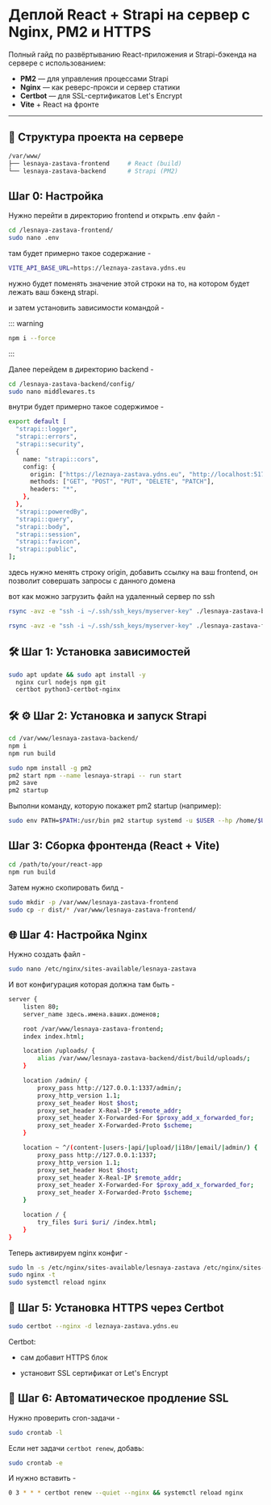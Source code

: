 # Деплой React + Strapi на сервер с Nginx, PM2 и HTTPS

Полный гайд по развёртыванию React-приложения и Strapi-бэкенда на сервере с использованием:

- **PM2** — для управления процессами Strapi
- **Nginx** — как реверс-прокси и сервер статики
- **Certbot** — для SSL-сертификатов Let's Encrypt
- **Vite** + React на фронте

---

## 📁 Структура проекта на сервере

```bash
/var/www/
├── lesnaya-zastava-frontend     # React (build)
└── lesnaya-zastava-backend      # Strapi (PM2)
```

## Шаг 0: Настройка

Нужно перейти в директорию frontend и открыть .env файл -

```bash
cd /lesnaya-zastava-frontend/
sudo nano .env
```

там будет примерно такое содержание -

```bash
VITE_API_BASE_URL=https://leznaya-zastava.ydns.eu
```

нужно будет поменять значение этой строки на то, на котором будет лежать ваш бэкенд strapi.

и затем установить зависимости командой -

::: warning

```bash
npm i --force
```

:::

Далее перейдем в директорию backend -

```bash
cd /lesnaya-zastava-backend/config/
sudo nano middlewares.ts
```

внутри будет примерно такое содержимое -

```bash
export default [
  "strapi::logger",
  "strapi::errors",
  "strapi::security",
  {
    name: "strapi::cors",
    config: {
      origin: ["https://leznaya-zastava.ydns.eu", "http://localhost:5174"],
      methods: ["GET", "POST", "PUT", "DELETE", "PATCH"],
      headers: "*",
    },
  },
  "strapi::poweredBy",
  "strapi::query",
  "strapi::body",
  "strapi::session",
  "strapi::favicon",
  "strapi::public",
];
```

здесь нужно менять строку origin, добавить ссылку на ваш frontend, он позволит совершать запросы с данного домена

вот как можно загрузить файл на удаленный сервер по ssh

```bash
rsync -avz -e "ssh -i ~/.ssh/ssh_keys/myserver-key" ./lesnaya-zastava-backend/ root@94.232.40.253:/var/www/lesnaya-zastava-backend/

rsync -avz -e "ssh -i ~/.ssh/ssh_keys/myserver-key" ./lesnaya-zastava-frontend/dist/ root@94.232.40.253:/var/www/lesnaya-zastava-frontend/

```

## 🛠️ Шаг 1: Установка зависимостей

```bash
sudo apt update && sudo apt install -y
  nginx curl nodejs npm git
  certbot python3-certbot-nginx
```

## 🛠️ ⚙️ Шаг 2: Установка и запуск Strapi

```bash
cd /var/www/lesnaya-zastava-backend/
npm i
npm run build

sudo npm install -g pm2
pm2 start npm --name lesnaya-strapi -- run start
pm2 save
pm2 startup
```

Выполни команду, которую покажет pm2 startup (например):

```bash
sudo env PATH=$PATH:/usr/bin pm2 startup systemd -u $USER --hp /home/$USER
```

## Шаг 3: Сборка фронтенда (React + Vite)

```bash
cd /path/to/your/react-app
npm run build
```

Затем нужно скопировать билд -

```bash
sudo mkdir -p /var/www/lesnaya-zastava-frontend
sudo cp -r dist/* /var/www/lesnaya-zastava-frontend/
```

## 🌐 Шаг 4: Настройка Nginx

Нужно создать файл -

```bash
sudo nano /etc/nginx/sites-available/lesnaya-zastava
```

И вот конфигурация которая должна там быть -

```bash
server {
    listen 80;
    server_name здесь.имена.ваших.доменов;

    root /var/www/lesnaya-zastava-frontend;
    index index.html;

    location /uploads/ {
        alias /var/www/lesnaya-zastava-backend/dist/build/uploads/;
    }

    location /admin/ {
        proxy_pass http://127.0.0.1:1337/admin/;
        proxy_http_version 1.1;
        proxy_set_header Host $host;
        proxy_set_header X-Real-IP $remote_addr;
        proxy_set_header X-Forwarded-For $proxy_add_x_forwarded_for;
        proxy_set_header X-Forwarded-Proto $scheme;
    }

    location ~ ^/(content-|users-|api/|upload/|i18n/|email/|admin/) {
        proxy_pass http://127.0.0.1:1337;
        proxy_http_version 1.1;
        proxy_set_header Host $host;
        proxy_set_header X-Real-IP $remote_addr;
        proxy_set_header X-Forwarded-For $proxy_add_x_forwarded_for;
        proxy_set_header X-Forwarded-Proto $scheme;
    }

    location / {
        try_files $uri $uri/ /index.html;
    }
}
```

Теперь активируем nginx конфиг -

```bash
sudo ln -s /etc/nginx/sites-available/lesnaya-zastava /etc/nginx/sites-enabled/
sudo nginx -t
sudo systemctl reload nginx
```

## 🔐 Шаг 5: Установка HTTPS через Certbot

```bash
sudo certbot --nginx -d leznaya-zastava.ydns.eu
```

Certbot:

- сам добавит HTTPS блок

- установит SSL сертификат от Let's Encrypt

## 🔁 Шаг 6: Автоматическое продление SSL

Нужно проверить cron-задачи -

```bash
sudo crontab -l
```

Если нет задачи `certbot renew`, добавь:

```bash
sudo crontab -e
```

И нужно вставить -

```bash
0 3 * * * certbot renew --quiet --nginx && systemctl reload nginx
```
